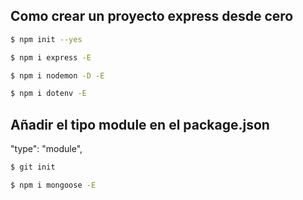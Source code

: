 
## Como crear un proyecto express desde cero

```bash
$ npm init --yes
```

```bash
$ npm i express -E
```

```bash
$ npm i nodemon -D -E
```

```bash
$ npm i dotenv -E
```
## Añadir el tipo module en el package.json
"type": "module",

```bash
$ git init
```

```bash
$ npm i mongoose -E
```
